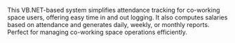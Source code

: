This VB.NET-based system simplifies attendance tracking for co-working space users, offering easy time in and out logging. It also computes salaries based on attendance and generates daily, weekly, or monthly reports. Perfect for managing co-working space operations efficiently.
